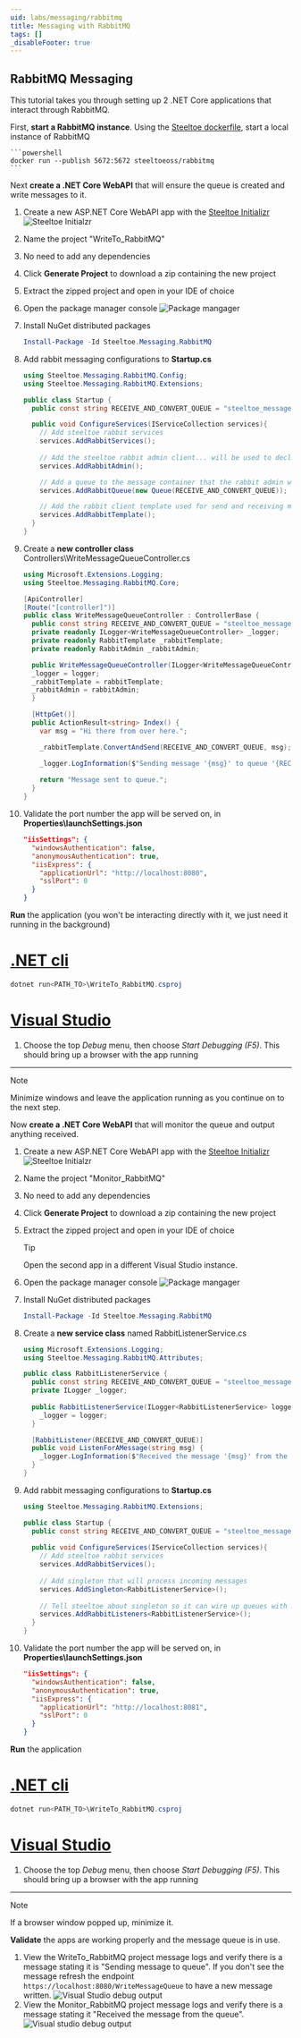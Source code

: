 ```yaml
---
uid: labs/messaging/rabbitmq
title: Messaging with RabbitMQ 
tags: []
_disableFooter: true
---
```


## RabbitMQ Messaging

This tutorial takes you through setting up 2 .NET Core applications that interact through RabbitMQ.

First, **start a RabbitMQ instance**.
Using the [Steeltoe dockerfile](https://github.com/steeltoeoss/dockerfiles), start a local instance of RabbitMQ

    ```powershell
    docker run --publish 5672:5672 steeltoeoss/rabbitmq
    ```

Next **create a .NET Core WebAPI** that will ensure the queue is created and write messages to it.

1. Create a new ASP.NET Core WebAPI app with the [Steeltoe Initializr](https://start.steeltoe.io)
    ![Steeltoe Initialzr](~/labs/images/initializr/no-dependencies.png)
1. Name the project "WriteTo_RabbitMQ"
1. No need to add any dependencies
1. Click **Generate Project** to download a zip containing the new project
1. Extract the zipped project and open in your IDE of choice
1. Open the package manager console
  ![Package mangager](~/labs/images/open-package-manager-console.png)
1. Install NuGet distributed packages

    ```powershell
    Install-Package -Id Steeltoe.Messaging.RabbitMQ
    ```

1. Add rabbit messaging configurations to **Startup.cs**

    ```csharp
    using Steeltoe.Messaging.RabbitMQ.Config;
    using Steeltoe.Messaging.RabbitMQ.Extensions;
    
    public class Startup {
      public const string RECEIVE_AND_CONVERT_QUEUE = "steeltoe_message_queue";
    
      public void ConfigureServices(IServiceCollection services){
        // Add steeltoe rabbit services
        services.AddRabbitServices();
                
        // Add the steeltoe rabbit admin client... will be used to declare queues below
        services.AddRabbitAdmin();
    
        // Add a queue to the message container that the rabbit admin will discover and declare at startup
        services.AddRabbitQueue(new Queue(RECEIVE_AND_CONVERT_QUEUE));
    
        // Add the rabbit client template used for send and receiving messages
        services.AddRabbitTemplate();
      }
    }
    ```

1. Create a **new controller class** Controllers\WriteMessageQueueController.cs

    ```csharp
    using Microsoft.Extensions.Logging;
    using Steeltoe.Messaging.RabbitMQ.Core;
    
    [ApiController]
    [Route("[controller]")]
    public class WriteMessageQueueController : ControllerBase {
      public const string RECEIVE_AND_CONVERT_QUEUE = "steeltoe_message_queue";
      private readonly ILogger<WriteMessageQueueController> _logger;
      private readonly RabbitTemplate _rabbitTemplate;
      private readonly RabbitAdmin _rabbitAdmin;
    
      public WriteMessageQueueController(ILogger<WriteMessageQueueController> logger, RabbitTemplate rabbitTemplate, RabbitAdmin rabbitAdmin) {
      _logger = logger;
      _rabbitTemplate = rabbitTemplate;
      _rabbitAdmin = rabbitAdmin;
      }
    
      [HttpGet()]
      public ActionResult<string> Index() {
        var msg = "Hi there from over here.";
    
        _rabbitTemplate.ConvertAndSend(RECEIVE_AND_CONVERT_QUEUE, msg);
    
        _logger.LogInformation($"Sending message '{msg}' to queue '{RECEIVE_AND_CONVERT_QUEUE}'");
                
        return "Message sent to queue.";
      }
    }
    ```

1. Validate the port number the app will be served on, in **Properties\launchSettings.json**

    ```json
    "iisSettings": {
      "windowsAuthentication": false, 
      "anonymousAuthentication": true, 
      "iisExpress": {
        "applicationUrl": "http://localhost:8080",
        "sslPort": 0
      }
    }
    ```

**Run** the application (you won't be interacting directly with it, we just need it running in the background)

  # [.NET cli](#tab/cli)

  ```powershell
  dotnet run<PATH_TO>\WriteTo_RabbitMQ.csproj
  ```

  # [Visual Studio](#tab/vs)

  1. Choose the top *Debug* menu, then choose *Start Debugging (F5)*. This should bring up a browser with the app running
  
  ***

> [!NOTE]
> Minimize windows and leave the application running as you continue on to the next step.

Now **create a .NET Core WebAPI** that will monitor the queue and output anything received.

1. Create a new ASP.NET Core WebAPI app with the [Steeltoe Initializr](https://start.steeltoe.io)
    ![Steeltoe Initialzr](~/labs/images/initializr/no-dependencies.png)
1. Name the project "Monitor_RabbitMQ"
1. No need to add any dependencies
1. Click **Generate Project** to download a zip containing the new project
1. Extract the zipped project and open in your IDE of choice

    > [!TIP]
    > Open the second app in a different Visual Studio instance.

1. Open the package manager console
  ![Package mangager](~/labs/images/open-package-manager-console.png)
1. Install NuGet distributed packages

    ```powershell
    Install-Package -Id Steeltoe.Messaging.RabbitMQ
    ```

1. Create a **new service class** named RabbitListenerService.cs

    ```csharp
    using Microsoft.Extensions.Logging;
    using Steeltoe.Messaging.RabbitMQ.Attributes;
    
    public class RabbitListenerService {
      public const string RECEIVE_AND_CONVERT_QUEUE = "steeltoe_message_queue";
      private ILogger _logger;
        
      public RabbitListenerService(ILogger<RabbitListenerService> logger) {
        _logger = logger;
      }
    
      [RabbitListener(RECEIVE_AND_CONVERT_QUEUE)]
      public void ListenForAMessage(string msg) {
        _logger.LogInformation($"Received the message '{msg}' from the queue.");
      }
    }
    ```

1. Add rabbit messaging configurations to **Startup.cs**

    ```csharp
    using Steeltoe.Messaging.RabbitMQ.Extensions;
    
    public class Startup {
      public const string RECEIVE_AND_CONVERT_QUEUE = "steeltoe_message_queue";
      
      public void ConfigureServices(IServiceCollection services){
        // Add steeltoe rabbit services
        services.AddRabbitServices();
          
        // Add singleton that will process incoming messages
        services.AddSingleton<RabbitListenerService>();
      
        // Tell steeltoe about singleton so it can wire up queues with methods to process queues
        services.AddRabbitListeners<RabbitListenerService>();
      }
    }
    ```

1. Validate the port number the app will be served on, in **Properties\launchSettings.json**

    ```json
    "iisSettings": {
      "windowsAuthentication": false, 
      "anonymousAuthentication": true, 
      "iisExpress": {
        "applicationUrl": "http://localhost:8081",
        "sslPort": 0
      }
    }
    ```

**Run** the application

  # [.NET cli](#tab/cli)

  ```powershell
  dotnet run<PATH_TO>\WriteTo_RabbitMQ.csproj
  ```

  # [Visual Studio](#tab/vs)

  1. Choose the top *Debug* menu, then choose *Start Debugging (F5)*. This should bring up a browser with the app running
  
  ***

> [!NOTE]
> If a browser window popped up, minimize it.

**Validate** the apps are working properly and the message queue is in use.

1. View the WriteTo_RabbitMQ project message logs and verify there is a message stating it is "Sending message to queue". If you don't see the message refresh the endpoint `https://localhost:8080/WriteMessageQueue` to have a new message written.
  ![Visual Studio debug output](~/labs/images/visual-studio-output-debug.png)
1. View the Monitor_RabbitMQ project message logs and verify there is a message stating it "Received the message from the queue".
  ![Visual studio debug output](~/labs/images/visual-studio-output-debug-messagereceived.png)
